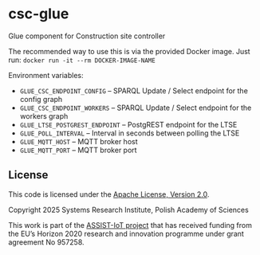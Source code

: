 # csc-glue

Glue component for Construction site controller

The recommended way to use this is via the provided Docker image. Just run: `docker run -it --rm DOCKER-IMAGE-NAME`

Environment variables:
- `GLUE_CSC_ENDPOINT_CONFIG` – SPARQL Update / Select endpoint for the config graph
- `GLUE_CSC_ENDPOINT_WORKERS` – SPARQL Update / Select endpoint for the workers graph
- `GLUE_LTSE_POSTGREST_ENDPOINT` – PostgREST endpoint for the LTSE
- `GLUE_POLL_INTERVAL` – Interval in seconds between polling the LTSE
- `GLUE_MQTT_HOST` – MQTT broker host
- `GLUE_MQTT_PORT` – MQTT broker port

## License

This code is licensed under the [Apache License, Version 2.0](https://www.apache.org/licenses/LICENSE-2.0).

Copyright 2025 Systems Research Institute, Polish Academy of Sciences

This work is part of the [ASSIST-IoT project](https://assist-iot.eu/) that has received funding from the EU’s Horizon 2020 research and innovation programme under grant agreement No 957258.

